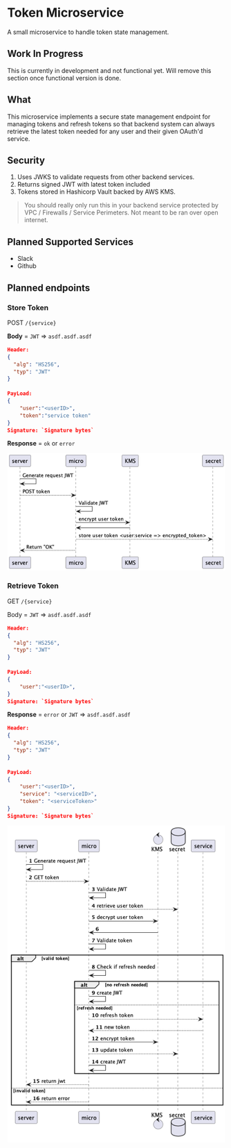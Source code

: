 # Token Microservice

A small microservice to handle token state management.

## Work In Progress

This is currently in development and not functional yet. Will remove this section once functional version is done.

## What

This microservice implements a secure state management endpoint for managing tokens and refresh tokens so that backend system can always retrieve the latest token needed for any user and their given OAuth'd service.

## Security

1. Uses JWKS to validate requests from other backend services.
2. Returns signed JWT with latest token included
3. Tokens stored in Hashicorp Vault backed by AWS KMS.

> You should really only run this in your backend service protected by VPC / Firewalls / Service Perimeters. Not meant to be ran over open internet.

## Planned Supported Services

- Slack
- Github


## Planned endpoints

### Store Token

POST `/{service}`

**Body** = `JWT` => `asdf.asdf.asdf`

```json
Header:
{
  "alg": "HS256",
  "typ": "JWT"
}

PayLoad:
{
    "user":"<userID>",
    "token":"service token"
}
Signature: `Signature bytes`
```

**Response** = `ok` or `error`

![POST Sequence Diagram](out/docs/post/POST.png)

### Retrieve Token

GET `/{service}`

Body = `JWT` => `asdf.asdf.asdf`

```json
Header:
{
  "alg": "HS256",
  "typ": "JWT"
}

PayLoad:
{
    "user":"<userID>",
}
Signature: `Signature bytes`
```

**Response** = `error` or `JWT` => `asdf.asdf.asdf`

```json
Header:
{
  "alg": "HS256",
  "typ": "JWT"
}

PayLoad:
{
    "user":"<userID>",
    "service": "<serviceID>",
    "token": "<serviceToken>"
}
Signature: `Signature bytes`
```

![GET Sequence Diagram](out/docs/get/GET.png)
